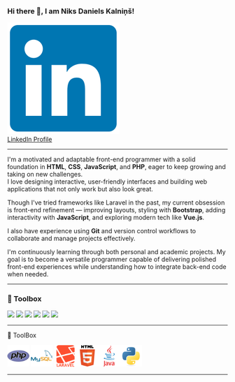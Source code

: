 ### Hi there 👋, I am Niks Daniels Kalniņš!

[![LinkedIn](https://raw.githubusercontent.com/devicons/devicon/1119b9f84c0290e0f0b38982099a2bd027a48bf1/icons/linkedin/linkedin-original.svg)](https://www.linkedin.com/in/niksdanielskalnin/)  
[LinkedIn Profile](https://www.linkedin.com/in/niksdanielskalnin/)

---

I'm a motivated and adaptable front-end programmer with a solid foundation in **HTML**, **CSS**, **JavaScript**, and **PHP**, eager to keep growing and taking on new challenges.  
I love designing interactive, user-friendly interfaces and building web applications that not only work but also look great.

Though I've tried frameworks like Laravel in the past, my current obsession is front-end refinement — improving layouts, styling with **Bootstrap**, adding interactivity with **JavaScript**, and exploring modern tech like **Vue.js**.

I also have experience using **Git** and version control workflows to collaborate and manage projects effectively.

I'm continuously learning through both personal and academic projects. My goal is to become a versatile programmer capable of delivering polished front-end experiences while understanding how to integrate back-end code when needed.

---

### 🧰 Toolbox

<p>
  <img src="https://cdn.jsdelivr.net/gh/devicons/devicon/icons/php/php-original.svg" width="40" />
  <img src="https://cdn.jsdelivr.net/gh/devicons/devicon/icons/mysql/mysql-original.svg" width="40" />
  <img src="https://cdn.jsdelivr.net/gh/devicons/devicon/icons/laravel/laravel-plain.svg" width="40" />
  <img src="https://cdn.jsdelivr.net/gh/devicons/devicon/icons/html5/html5-original.svg" width="40" />
  <img src="https://cdn.jsdelivr.net/gh/devicons/devicon/icons/java/java-original.svg" width="40" />
  <img src="https://cdn.jsdelivr.net/gh/devicons/devicon/icons/javascript/javascript-original.svg" width="40" />
</p>

---
🧰 ToolBox

<img src=https://raw.githubusercontent.com/devicons/devicon/1119b9f84c0290e0f0b38982099a2bd027a48bf1/icons/php/php-original.svg alt="PHP logo" width="50" height="50"> <img src=https://raw.githubusercontent.com/devicons/devicon/1119b9f84c0290e0f0b38982099a2bd027a48bf1/icons/mysql/mysql-original-wordmark.svg alt="MySQL logo" width="50" height="50"> <img src=https://raw.githubusercontent.com/devicons/devicon/1119b9f84c0290e0f0b38982099a2bd027a48bf1/icons/laravel/laravel-plain-wordmark.svg alt="Laravel logo" width="50" height="50"><img src=https://raw.githubusercontent.com/devicons/devicon/1119b9f84c0290e0f0b38982099a2bd027a48bf1/icons/html5/html5-original-wordmark.svg alt="HTML logo" width="50" height="50"><img src=https://raw.githubusercontent.com/devicons/devicon/1119b9f84c0290e0f0b38982099a2bd027a48bf1/icons/java/java-original-wordmark.svg alt="Java logo" width="50" height="50"><img src=https://raw.githubusercontent.com/devicons/devicon/1119b9f84c0290e0f0b38982099a2bd027a48bf1/icons/python/python-original.svg alt="Python logo" width="50" height="50">

---
<!--
Here are some ideas to get you started:

- 🔭 I’m currently working on ...
- 🌱 I’m currently learning ...
- 👯 I’m looking to collaborate on ...
- 🤔 I’m looking for help with ...
- 💬 Ask me about ...
- 📫 How to reach me: ...
- 😄 Pronouns: ...
- ⚡ Fun fact: ...
-->
